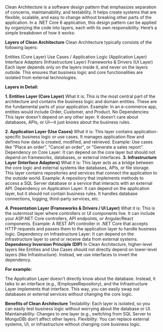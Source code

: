 Clean Architecture is a software design pattern that emphasizes separation of concerns, maintainability, and testability. It helps create systems that are flexible, scalable, and easy to change without breaking other parts of the application. In a .NET Core 6 application, this design pattern can be applied by organizing the code into layers, each with its own responsibility. Here’s a simple breakdown of how it works:

**Layers of Clean Architecture**
Clean Architecture typically consists of the following layers:

Entities (Core Layer)
Use Cases / Application Logic (Application Layer)
Interface Adapters (Infrastructure Layer)
Frameworks & Drivers (UI Layer)
Each layer depends only on the layers inside it, and never on the layers outside. This ensures that business logic and core functionalities are isolated from external technologies.

**Layers in Detail:**

**1. Entities Layer (Core Layer)**
What it is: This is the most central part of the architecture and contains the business logic and domain entities. These are the fundamental parts of your application.
Example: In an e-commerce app, entities would include Order, Customer, and Product.
No Dependencies: This layer doesn’t depend on any other layer. It doesn’t care about databases, APIs, or UI—it just knows about the business rules.

**2. Application Layer (Use Cases)**
What it is: This layer contains application-specific business logic or use cases. It manages application flow and defines how data is created, modified, and retrieved.
Example: Use cases like "Place an order", "Cancel an order", or "Generate a sales report".
Dependency on Core Layer: It can depend on the core layer but should not depend on frameworks, databases, or external interfaces.
**3. Infrastructure Layer (Interface Adapters)**
What it is: This layer acts as a bridge between the core logic and external systems like databases, APIs, or file storage. This layer contains repositories and services that connect the application to the outside world.
Example: A repository that implements methods to access a SQL Server database or a service that interacts with an external API.
Dependency on Application Layer: It can depend on the application layer, but it should not contain business rules. It handles database connections, logging, third-party services, etc.

**4. Presentation Layer (Frameworks & Drivers / UI Layer)**
What it is: This is the outermost layer where controllers or UI components live. It can include your ASP.NET Core controllers, API endpoints, or Angular/React components.
Example: A REST API controller in .NET Core that accepts HTTP requests and passes them to the application layer to handle business logic.
Dependency on Infrastructure Layer: It can depend on the infrastructure layer to send or receive data from external systems.
**Dependency Inversion Principle (DIP)**
In Clean Architecture, higher-level layers like Entities and Use Cases should not directly depend on lower-level layers (like Infrastructure). Instead, we use interfaces to invert the dependency.

**For example:**

The Application Layer doesn't directly know about the database. Instead, it talks to an interface (e.g., IEmployeeRepository), and the Infrastructure Layer implements that interface.
This way, you can easily swap out databases or external services without changing the core logic.

**Benefits of Clean Architecture**
Testability: Each layer is isolated, so you can easily test business logic without worrying about the database or UI.
Maintainability: Changes to one layer (e.g., switching from SQL Server to MongoDB) don’t affect other layers.
Flexibility: You can replace external systems, UI, or infrastructure without changing core business logic.
